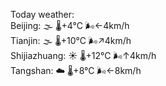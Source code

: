 Today weather:  
Beijing: 🌫  🌡️+4°C 🌬️←4km/h  
Tianjin: 🌫  🌡️+10°C 🌬️↗4km/h  
Shijiazhuang: ☀️   🌡️+12°C 🌬️↑4km/h  
Tangshan: ☁️   🌡️+8°C 🌬️←8km/h  
